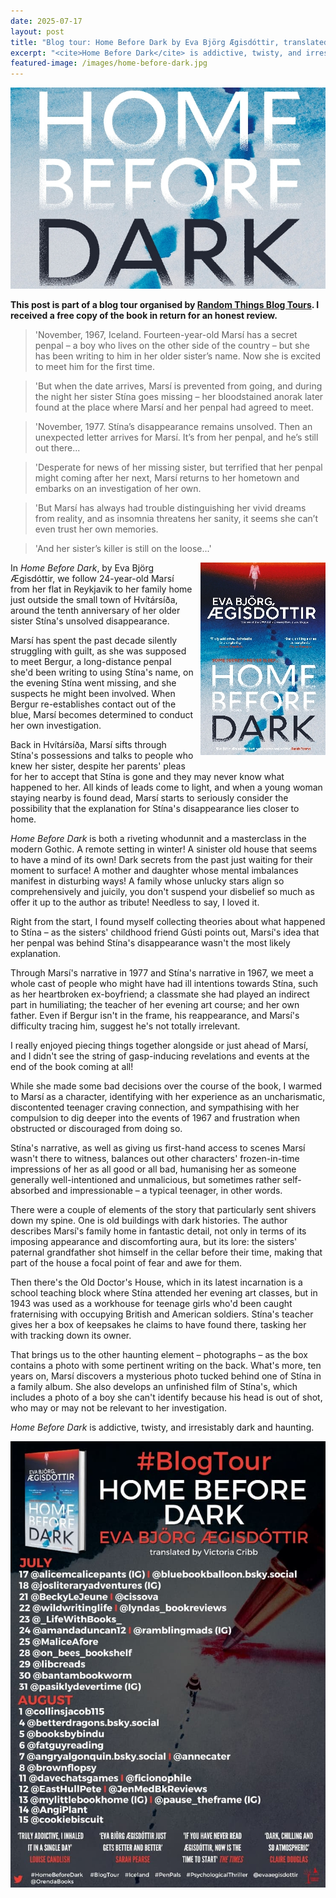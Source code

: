 ```yaml
---
date: 2025-07-17
layout: post
title: "Blog tour: Home Before Dark by Eva Björg Ægisdóttir, translated by Victoria Cribb"
excerpt: "<cite>Home Before Dark</cite> is addictive, twisty, and irresistably dark and haunting."
featured-image: /images/home-before-dark.jpg
---
```


![Home Before Dark](/images/home-before-dark.jpg)

**This post is part of a blog tour organised by [Random Things Blog Tours](http://randomthingsthroughmyletterbox.blogspot.com/p/services-to-publishers-authors-blog.html). I received a free copy of the book in return for an honest review.**

> 'November, 1967, Iceland. Fourteen-year-old Marsí has a secret penpal &ndash; a boy who lives on the other side of the country &ndash; but she has been writing to him in her older sister’s name. Now she is excited to meet him for the first time.

> 'But when the date arrives, Marsí is prevented from going, and during the night her sister Stína goes missing &ndash; her bloodstained anorak later found at the place where Marsí and her penpal had agreed to meet.

> 'November, 1977. Stína’s disappearance remains unsolved. Then an unexpected letter arrives for Marsí. It’s from her penpal, and he’s still out there...

> 'Desperate for news of her missing sister, but terrified that her penpal might coming after her next, Marsí returns to her hometown and embarks on an investigation of her own.

> 'But Marsí has always had trouble distinguishing her vivid dreams from reality, and as insomnia threatens her sanity, it seems she can’t even trust her own memories.

> 'And her sister’s killer is still on the loose...'

<img src="/images/home-before-dark-200.jpg" alt="Home Before Dark" style="float: right; margin-bottom: 10px; margin-left: 10px;">

In <cite>Home Before Dark</cite>, by Eva Björg Ægisdóttir, we follow 24-year-old Marsí from her flat in Reykjavik to her family home just outside the small town of Hvítársíða, around the tenth anniversary of her older sister Stína's unsolved disappearance.

Marsí has spent the past decade silently struggling with guilt, as she was supposed to meet Bergur, a long-distance penpal she'd been writing to using Stína's name, on the evening Stína went missing, and she suspects he might been involved. When Bergur re-establishes contact out of the blue, Marsí becomes determined to conduct her own investigation.

Back in Hvítársíða, Marsí sifts through Stína's possessions and talks to people who knew her sister, despite her parents' pleas for her to accept that Stína is gone and they may never know what happened to her. All kinds of leads come to light, and when a young woman staying nearby is found dead, Marsí starts to seriously consider the possibility that the explanation for Stína's disappearance lies closer to home.

<cite>Home Before Dark</cite> is both a riveting whodunnit and a masterclass in the modern Gothic. A remote setting in winter! A sinister old house that seems to have a mind of its own! Dark secrets from the past just waiting for their moment to surface! A mother and daughter whose mental imbalances manifest in disturbing ways! A family whose unlucky stars align so comprehensively and juicily, you don't suspend your disbelief so much as offer it up to the author as tribute! Needless to say, I loved it.

Right from the start, I found myself collecting theories about what happened to Stína &ndash; as the sisters' childhood friend Gústi points out, Marsí's idea that her penpal was behind Stína's disappearance wasn't the most likely explanation.

Through Marsí's narrative in 1977 and Stína's narrative in 1967, we meet a whole cast of people who might have had ill intentions towards Stína, such as her heartbroken ex-boyfriend; a classmate she had played an indirect part in humiliating; the teacher of her evening art course; and her own father. Even if Bergur isn't in the frame, his reappearance, and Marsí's difficulty tracing him, suggest he's not totally irrelevant.

I really enjoyed piecing things together alongside or just ahead of Marsí, and I didn't see the string of gasp-inducing revelations and events at the end of the book coming at all!

While she made some bad decisions over the course of the book, I warmed to Marsí as a character, identifying with her experience as an uncharismatic, discontented teenager craving connection, and sympathising with her compulsion to dig deeper into the events of 1967 and frustration when obstructed or discouraged from doing so.

Stína's narrative, as well as giving us first-hand access to scenes Marsí wasn't there to witness, balances out other characters' frozen-in-time impressions of her as all good or all bad, humanising her as someone generally well-intentioned and unmalicious, but sometimes rather self-absorbed and impressionable &ndash; a typical teenager, in other words.

There were a couple of elements of the story that particularly sent shivers down my spine. One is old buildings with dark histories. The author describes Marsí's family home in fantastic detail, not only in terms of its imposing appearance and discomforting aura, but its lore: the sisters' paternal grandfather shot himself in the cellar before their time, making that part of the house a focal point of fear and awe for them.

Then there's the Old Doctor's House, which in its latest incarnation is a school teaching block where Stína attended her evening art classes, but in 1943 was used as a workhouse for teenage girls who'd been caught fraternising with occupying British and American soldiers. Stína's teacher gives her a box of keepsakes he claims to have found there, tasking her with tracking down its owner.

That brings us to the other haunting element &ndash; photographs &ndash; as the box contains a photo with some pertinent writing on the back. What's more, ten years on, Marsí discovers a mysterious photo tucked behind one of Stína in a family album. She also develops an unfinished film of Stína's, which includes a photo of a boy she can't identify because his head is out of shot, who may or may not be relevant to her investigation.

<cite>Home Before Dark</cite> is addictive, twisty, and irresistably dark and haunting.

![Home Before Dark blog tour banner](/images/home-before-dark-banner.jpg)
